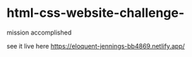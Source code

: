 # html-css-website-challenge-
mission accomplished 

see  it live here https://eloquent-jennings-bb4869.netlify.app/
